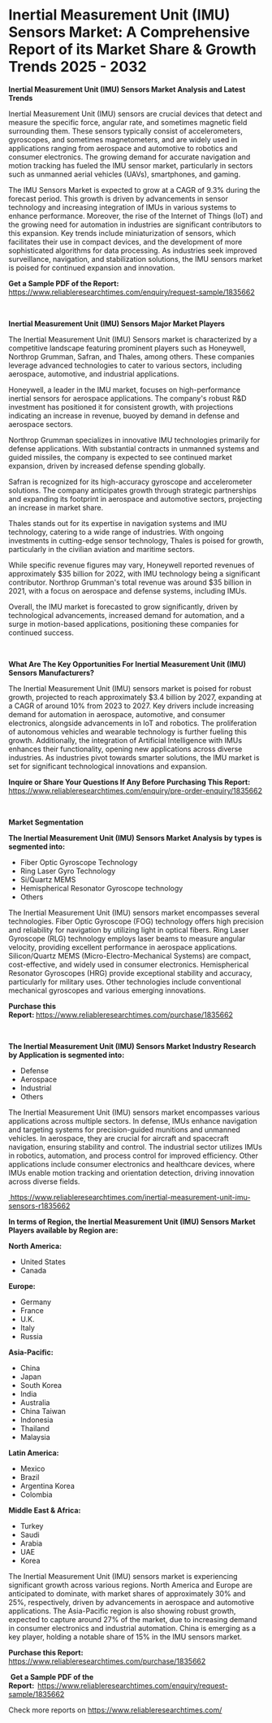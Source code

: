 <p><h1>Inertial Measurement Unit (IMU) Sensors Market: A Comprehensive Report of its Market Share & Growth Trends 2025 - 2032</h1></p><p><strong>Inertial Measurement Unit (IMU) Sensors Market Analysis and Latest Trends</strong></p>
<p><p>Inertial Measurement Unit (IMU) sensors are crucial devices that detect and measure the specific force, angular rate, and sometimes magnetic field surrounding them. These sensors typically consist of accelerometers, gyroscopes, and sometimes magnetometers, and are widely used in applications ranging from aerospace and automotive to robotics and consumer electronics. The growing demand for accurate navigation and motion tracking has fueled the IMU sensor market, particularly in sectors such as unmanned aerial vehicles (UAVs), smartphones, and gaming.</p><p>The IMU Sensors Market is expected to grow at a CAGR of 9.3% during the forecast period. This growth is driven by advancements in sensor technology and increasing integration of IMUs in various systems to enhance performance. Moreover, the rise of the Internet of Things (IoT) and the growing need for automation in industries are significant contributors to this expansion. Key trends include miniaturization of sensors, which facilitates their use in compact devices, and the development of more sophisticated algorithms for data processing. As industries seek improved surveillance, navigation, and stabilization solutions, the IMU sensors market is poised for continued expansion and innovation.</p></p>
<p><strong>Get a Sample PDF of the Report:&nbsp;</strong> <a href="https://www.reliableresearchtimes.com/enquiry/request-sample/1835662?utm_campaign=3548&utm_medium=2&utm_source=Github&utm_content=ia&utm_term=26032025&utm_id=inertial-measurement-unit-imu-sensors">https://www.reliableresearchtimes.com/enquiry/request-sample/1835662</a></p>
<p>&nbsp;</p>
<p><strong>Inertial Measurement Unit (IMU) Sensors Major Market Players</strong></p>
<p><p>The Inertial Measurement Unit (IMU) Sensors market is characterized by a competitive landscape featuring prominent players such as Honeywell, Northrop Grumman, Safran, and Thales, among others. These companies leverage advanced technologies to cater to various sectors, including aerospace, automotive, and industrial applications.</p><p>Honeywell, a leader in the IMU market, focuses on high-performance inertial sensors for aerospace applications. The company's robust R&D investment has positioned it for consistent growth, with projections indicating an increase in revenue, buoyed by demand in defense and aerospace sectors.</p><p>Northrop Grumman specializes in innovative IMU technologies primarily for defense applications. With substantial contracts in unmanned systems and guided missiles, the company is expected to see continued market expansion, driven by increased defense spending globally.</p><p>Safran is recognized for its high-accuracy gyroscope and accelerometer solutions. The company anticipates growth through strategic partnerships and expanding its footprint in aerospace and automotive sectors, projecting an increase in market share.</p><p>Thales stands out for its expertise in navigation systems and IMU technology, catering to a wide range of industries. With ongoing investments in cutting-edge sensor technology, Thales is poised for growth, particularly in the civilian aviation and maritime sectors.</p><p>While specific revenue figures may vary, Honeywell reported revenues of approximately $35 billion for 2022, with IMU technology being a significant contributor. Northrop Grumman's total revenue was around $35 billion in 2021, with a focus on aerospace and defense systems, including IMUs. </p><p>Overall, the IMU market is forecasted to grow significantly, driven by technological advancements, increased demand for automation, and a surge in motion-based applications, positioning these companies for continued success. </p></p>
<p>&nbsp;</p>
<p><strong>What Are The Key Opportunities For Inertial Measurement Unit (IMU) Sensors Manufacturers?</strong></p>
<p><p>The Inertial Measurement Unit (IMU) sensors market is poised for robust growth, projected to reach approximately $3.4 billion by 2027, expanding at a CAGR of around 10% from 2023 to 2027. Key drivers include increasing demand for automation in aerospace, automotive, and consumer electronics, alongside advancements in IoT and robotics. The proliferation of autonomous vehicles and wearable technology is further fueling this growth. Additionally, the integration of Artificial Intelligence with IMUs enhances their functionality, opening new applications across diverse industries. As industries pivot towards smarter solutions, the IMU market is set for significant technological innovations and expansion.</p></p>
<p><strong>Inquire or Share Your Questions If Any Before Purchasing This Report:</strong> <a href="https://www.reliableresearchtimes.com/enquiry/pre-order-enquiry/1835662?utm_campaign=3548&utm_medium=2&utm_source=Github&utm_content=ia&utm_term=26032025&utm_id=inertial-measurement-unit-imu-sensors">https://www.reliableresearchtimes.com/enquiry/pre-order-enquiry/1835662</a></p>
<p>&nbsp;</p>
<p><strong>Market Segmentation</strong></p>
<p><strong>The Inertial Measurement Unit (IMU) Sensors Market Analysis by types is segmented into:</strong></p>
<p><ul><li>Fiber Optic Gyroscope Technology</li><li>Ring Laser Gyro Technology</li><li>Si/Quartz MEMS</li><li>Hemispherical Resonator Gyroscope technology</li><li>Others</li></ul></p>
<p><p>The Inertial Measurement Unit (IMU) sensors market encompasses several technologies. Fiber Optic Gyroscope (FOG) technology offers high precision and reliability for navigation by utilizing light in optical fibers. Ring Laser Gyroscope (RLG) technology employs laser beams to measure angular velocity, providing excellent performance in aerospace applications. Silicon/Quartz MEMS (Micro-Electro-Mechanical Systems) are compact, cost-effective, and widely used in consumer electronics. Hemispherical Resonator Gyroscopes (HRG) provide exceptional stability and accuracy, particularly for military uses. Other technologies include conventional mechanical gyroscopes and various emerging innovations.</p></p>
<p><strong>Purchase this Report:&nbsp;</strong><a href="https://www.reliableresearchtimes.com/purchase/1835662?utm_campaign=3548&utm_medium=2&utm_source=Github&utm_content=ia&utm_term=26032025&utm_id=inertial-measurement-unit-imu-sensors">https://www.reliableresearchtimes.com/purchase/1835662</a></p>
<p>&nbsp;</p>
<p><strong>The Inertial Measurement Unit (IMU) Sensors Market Industry Research by Application is segmented into:</strong></p>
<p><ul><li>Defense</li><li>Aerospace</li><li>Industrial</li><li>Others</li></ul></p>
<p><p>The Inertial Measurement Unit (IMU) sensors market encompasses various applications across multiple sectors. In defense, IMUs enhance navigation and targeting systems for precision-guided munitions and unmanned vehicles. In aerospace, they are crucial for aircraft and spacecraft navigation, ensuring stability and control. The industrial sector utilizes IMUs in robotics, automation, and process control for improved efficiency. Other applications include consumer electronics and healthcare devices, where IMUs enable motion tracking and orientation detection, driving innovation across diverse fields.</p></p>
<p><a href="https://www.reliableresearchtimes.com/inertial-measurement-unit-imu-sensors-r1835662?utm_campaign=3548&utm_medium=2&utm_source=Github&utm_content=ia&utm_term=26032025&utm_id=inertial-measurement-unit-imu-sensors">&nbsp;https://www.reliableresearchtimes.com/inertial-measurement-unit-imu-sensors-r1835662</a></p>
<p><strong>In terms of Region, the Inertial Measurement Unit (IMU) Sensors Market Players available by Region are:</strong></p>
<p>
    <p> <strong> North America: </strong>
        <ul>
            <li>United States</li>
            <li>Canada</li>
        </ul>
        </p> 
    <p> <strong> Europe: </strong>
        <ul>
            <li>Germany</li>
            <li>France</li>
            <li>U.K.</li>
            <li>Italy</li>
            <li>Russia</li>
        </ul>
        </p> 
    <p> <strong> Asia-Pacific: </strong>
        <ul>
            <li>China</li>
            <li>Japan</li>
            <li>South Korea</li>
            <li>India</li>
            <li>Australia</li>
            <li>China Taiwan</li>
            <li>Indonesia</li>
            <li>Thailand</li>
            <li>Malaysia</li>
        </ul>
        </p> 
    <p> <strong> Latin America: </strong>
        <ul>
            <li>Mexico</li>
            <li>Brazil</li>
            <li>Argentina Korea</li>
            <li>Colombia</li>
        </ul>
        </p> 
    <p> <strong> Middle East & Africa: </strong>
        <ul>
            <li>Turkey</li>
            <li>Saudi</li>
            <li>Arabia</li>
            <li>UAE</li>
            <li>Korea</li>
        </ul>
    </p>
    </p>
<p><p>The Inertial Measurement Unit (IMU) sensors market is experiencing significant growth across various regions. North America and Europe are anticipated to dominate, with market shares of approximately 30% and 25%, respectively, driven by advancements in aerospace and automotive applications. The Asia-Pacific region is also showing robust growth, expected to capture around 27% of the market, due to increasing demand in consumer electronics and industrial automation. China is emerging as a key player, holding a notable share of 15% in the IMU sensors market.</p></p>
<p><strong>Purchase this Report: </strong><a href="https://www.reliableresearchtimes.com/purchase/1835662?utm_campaign=3548&utm_medium=2&utm_source=Github&utm_content=ia&utm_term=26032025&utm_id=inertial-measurement-unit-imu-sensors">https://www.reliableresearchtimes.com/purchase/1835662</a></p>
<p>&nbsp;<strong>Get a Sample PDF of the Report:&nbsp;&nbsp;</strong><a href="https://www.reliableresearchtimes.com/enquiry/request-sample/1835662?utm_campaign=3548&utm_medium=2&utm_source=Github&utm_content=ia&utm_term=26032025&utm_id=inertial-measurement-unit-imu-sensors">https://www.reliableresearchtimes.com/enquiry/request-sample/1835662</a></p>
<p><strong></strong></p>
<p>Check more reports on <a href="https://www.reliableresearchtimes.com/?utm_campaign=3548&utm_medium=2&utm_source=Github&utm_content=ia&utm_term=26032025&utm_id=inertial-measurement-unit-imu-sensors">https://www.reliableresearchtimes.com/</a></p>